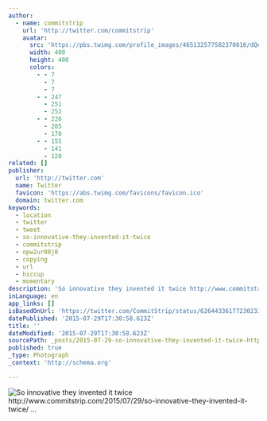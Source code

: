```yaml
---
author:
  - name: commitstrip
    url: 'http://twitter.com/commitstrip'
    avatar:
      src: 'https://pbs.twimg.com/profile_images/465132577582370816/dQoNAWLr_400x400.jpeg'
      width: 400
      height: 400
      colors:
        - - 7
          - 7
          - 7
        - - 247
          - 251
          - 252
        - - 226
          - 205
          - 170
        - - 155
          - 141
          - 120
related: []
publisher:
  url: 'http://twitter.com'
  name: Twitter
  favicon: 'https://abs.twimg.com/favicons/favicon.ico'
  domain: twitter.com
keywords:
  - location
  - twitter
  - tweet
  - so-innovative-they-invented-it-twice
  - commitstrip
  - opw2ur08j0
  - copying
  - url
  - hiccup
  - momentary
description: 'So innovative they invented it twice http://www.commitstrip.com/2015/07/29/so-innovative-they-invented-it-twice/ ...'
inLanguage: en
app_links: []
isBasedOnUrl: 'https://twitter.com/CommitStrip/status/626443361772302336'
datePublished: '2015-07-29T17:30:58.623Z'
title: ''
dateModified: '2015-07-29T17:30:58.623Z'
sourcePath: _posts/2015-07-29-so-innovative-they-invented-it-twice-httpwwwcommitstrip.md
published: true
_type: Photograph
_context: 'http://schema.org'

---
```

![So innovative they invented it twice http&colon;&sol;&sol;www&period;commitstrip&period;com&sol;2015&sol;07&sol;29&sol;so-innovative-they-invented-it-twice&sol; &period;&period;&period;](https://pbs.twimg.com/media/CLGS6uoUcAA49c2.jpg:large)